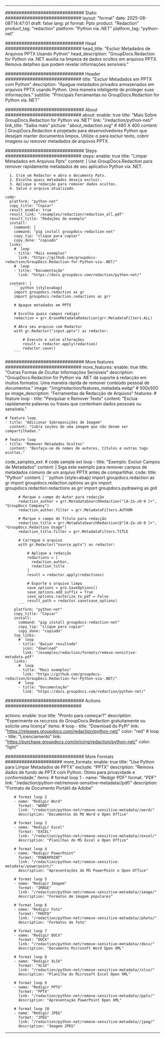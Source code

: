 
---
############################# Static ############################
layout: "format"
date:  2025-08-08T14:47:01
draft: false
lang: pt
format: Pptx
product: "Redaction"
product_tag: "redaction"
platform: "Python via .NET"
platform_tag: "python-net"

############################# Head ############################
head_title: "Excluir Metadados de Arquivos PPTX Usando Python"
head_description: "GroupDocs.Redaction for Python via .NET auxilia na limpeza de dados ocultos em arquivos PPTX. Remova detalhes que podem revelar informações sensíveis."

############################# Header ############################
title: "Excluir Metadados em PPTX com Python" 
description: "Apague metadados privados armazenados em arquivos PPTX usando Python. Uma maneira inteligente de proteger suas informações."
subtitle: "Principais Ferramentas no GroupDocs.Redaction for Python via .NET" 

############################# About ############################
about:
    enable: true
    title: "Mais Sobre GroupDocs.Redaction for Python via .NET"
    link: "/redaction/python-net/"
    link_title: "Saiba mais"
    picture: "about_redaction.svg" # 480 X 400
    content: |
       GroupDocs.Redaction é projetado para desenvolvedores Python que desejam manter documentos limpos. Utilize-o para excluir texto, cobrir imagens ou remover metadados de arquivos PPTX.

############################# Steps ############################
steps:
    enable: true
    title: "Limpar Metadados em Arquivos Pptx"
    content: |
      Use GroupDocs.Redaction para remover rapidamente metadados de seu aplicativo Python via .NET.
      
      1. Crie um Redactor e abra o documento Pptx.
      2. Escolha quais metadados deseja excluir.
      3. Aplique a redacção para remover dados ocultos.
      4. Salve o arquivo atualizado.
   
    code:
      platform: "python-net"
      copy_title: "Copiar"
      result_enable: true
      result_link: "/examples/redaction/redaction_all.pdf"
      result_title: "Redações de exemplo"
      install:
        command: |
        command: "pip install groupdocs-redaction-net"
        copy_tip: "clique para copiar"
        copy_done: "copiado"
      links:
        #  loop
        - title: "Mais exemplos"
          link: "https://github.com/groupdocs-redaction/GroupDocs.Redaction-for-Python-via-.NET/"
        #  loop
        - title: "Documentação"
          link: "https://docs.groupdocs.com/redaction/python-net/"
          
      content: |
        ```python {style=abap}
        import groupdocs.redaction as gr
        import groupdocs.redaction.redactions as grr

        # Apague metadados em PPTX

        # Escolha quais campos redigir
        redaction = grr.EraseMetadataRedaction(grr.MetadataFilters.ALL)

        # Abra seu arquivo com Redactor
        with gr.Redactor("input.pptx") as redactor:

            # Execute e salve alterações
            result = redactor.apply(redaction)
            redactor.save()
        ```            


############################# More features ############################
more_features:
  enable: true
  title: "Outras Formas de Ocultar Informações Sensíveis"
  description: "GroupDocs.Redaction for Python via .NET dá suporte à redacção em muitos formatos. Uma maneira rápida de remover conteúdo pessoal de documentos."
  image: "/img/redaction/features_metadata.webp" # 500x500 px
  image_description: "Ferramentas de Redacção de Arquivos"
  features:
    # feature loop
    - title: "Pesquisar e Remover Texto"
      content: "Exclua rapidamente palavras ou frases que contenham dados pessoais ou sensíveis."

    # feature loop
    - title: "Adicionar Sobreposições de Imagem"
      content: "Cubra seções de uma imagem que não devem ser compartilhadas."

    # feature loop
    - title: "Remover Metadados Ocultos"
      content: "Desfaça-se de nomes de autores, títulos e outras tags ocultas."
      
  code_samples_ext:
    # code sample ext loop
    - title: "Exemplo: Excluir Campos de Metadados"
      content: |
        Siga este exemplo para remover campos de metadados comuns de um arquivo PPTX antes de compartilhar.
      code:
        title: "Python"
        content: |
          ```python {style=abap}
          import groupdocs.redaction as gr
          import groupdocs.redaction.options as gro
          import groupdocs.redaction.redactions as grr
          import groupdocs.pydrawing as grd

          # Marque o campo do Autor para redacção
          redaction_author = grr.MetadataSearchRedaction("[A-Za-z0-9 ]+", "GroupDocs Company")
          redaction_author.filter = grr.MetadataFilters.AUTHOR

          # Marque o campo do Título para redacção
          redaction_title = grr.MetadataSearchRedaction(@"[A-Za-z0-9 ]+", "GroupDocs.Redaction Usage")
          redaction_title.filter = grr.MetadataFilters.TITLE

          # Carregue o arquivo
          with gr.Redactor("source.pptx") as redactor:

              # Aplique a redacção
              redactions = [
                redaction_author,
                redaction_title
              ]
              result = redactor.apply(redactions)

              # Exporte o arquivo limpo
              save_options = gro.SaveOptions()
              save_options.add_suffix = True
              save_options.rasterize_to_pdf = False
              result_path = redactor.save(save_options)
          ```
        platform: "python-net"
        copy_title: "Copiar"
        install:
          command: "pip install groupdocs-redaction-net"
          copy_tip: "clique para copiar"
          copy_done: "copiado"
        top_links:
          #  loop
          - title: "Baixar resultado"
            icon: "download"
            link: "/examples/redaction/formats/remove-sensitive-metadata.pdf"
        links:
          #  loop
          - title: "Mais exemplos"
            link: "https://github.com/groupdocs-redaction/GroupDocs.Redaction-for-Python-via-.NET/"
          #  loop
          - title: "Documentação"
            link: "https://docs.groupdocs.com/redaction/python-net/"


############################# Actions ############################

actions:
  enable: true
  title: "Pronto para começar?"
  description: "Experimente os recursos do GroupDocs.Redaction gratuitamente ou solicite uma licença"
  items:
    #  loop
    - title: "Download do PyPi"
      link: "https://releases.groupdocs.com/redaction/python-net/"
      color: "red"
        #  loop
    - title: "Licenciamento"
      link: "https://purchase.groupdocs.com/pricing/redaction/python-net/"
      color: "light"


############################# More Formats #####################
more_formats:
    enable: true
    title: "Use Python para Limpar Metadados de PPTX"
    exclude: "PPTX"
    description: "Remova dados de fundo de PPTX com Python. Ótimo para privacidade e conformidade."
    items: 
        # format loop 1
        - name: "Redigir PDF"
          format: "PDF"
          link: "/redaction/python-net/remove-sensitive-metadata//pdf/"
          description: "Formato de Documento Portátil da Adobe"

        # format loop 2
        - name: "Redigir Word"
          format: "WORD"
          link: "/redaction/python-net/remove-sensitive-metadata//word/"
          description: "Documentos do MS Word e Open Office"
          
        # format loop 3
        - name: "Redigir Excel"
          format: "EXCEL"
          link: "/redaction/python-net/remove-sensitive-metadata//excel/"
          description: "Planilhas do MS Excel e Open Office"

        # format loop 4
        - name: "Redigir PowerPoint"
          format: "POWERPOINT"
          link: "/redaction/python-net/remove-sensitive-metadata//powerpoint/"
          description: "Apresentações do MS PowerPoint e Open Office"

        # format loop 5
        - name: "Redigir Imagem"
          format: "IMAGE"
          link: "/redaction/python-net/remove-sensitive-metadata//image/"
          description: "Formatos de imagem populares"

        # format loop 6
        - name: "Redigir Foto"
          format: "PHOTO"
          link: "/redaction/python-net/remove-sensitive-metadata//photo/"
          description: "Formatos de foto"

        # format loop 7
        - name: "Redigir DOCX"
          format: "DOCX"
          link: "/redaction/python-net/remove-sensitive-metadata//docx/"
          description: "Documento Microsoft Word Open XML"
          
        # format loop 8
        - name: "Redigir XLSX"
          format: "XLSX"
          link: "/redaction/python-net/remove-sensitive-metadata//xlsx/"
          description: "Planilha do Microsoft Excel Open XML"
          
        # format loop 9
        - name: "Redigir PPTX"
          format: "PPTX"
          link: "/redaction/python-net/remove-sensitive-metadata//pptx/"
          description: "Apresentação PowerPoint Open XML"

        # format loop 10
        - name: "Redigir JPEG"
          format: "JPEG"
          link: "/redaction/python-net/remove-sensitive-metadata//jpeg/"
          description: "Imagem JPEG"


---